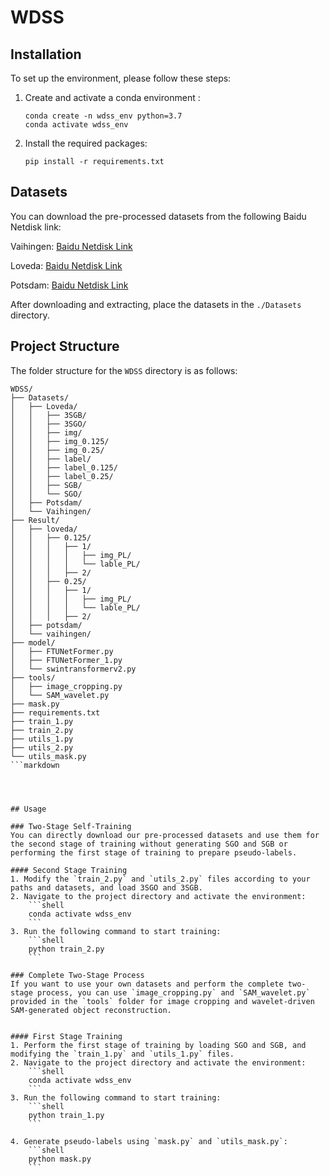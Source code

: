 # WDSS

## Installation
To set up the environment, please follow these steps:

1. Create and activate a conda environment :
    ```shell
    conda create -n wdss_env python=3.7
    conda activate wdss_env
    ```

2. Install the required packages:
    ```shell
    pip install -r requirements.txt
    ```

## Datasets
You can download the pre-processed datasets from the following Baidu Netdisk link:

Vaihingen: [Baidu Netdisk Link](your_baidu_link)

Loveda: [Baidu Netdisk Link](your_baidu_link)

Potsdam: [Baidu Netdisk Link](your_baidu_link)


After downloading and extracting, place the datasets in the `./Datasets` directory.

## Project Structure

The folder structure for the `WDSS` directory is as follows:

```plaintext
WDSS/
├── Datasets/
│   ├── Loveda/
│   │   ├── 3SGB/
│   │   ├── 3SGO/
│   │   ├── img/
│   │   ├── img_0.125/
│   │   ├── img_0.25/
│   │   ├── label/
│   │   ├── label_0.125/
│   │   ├── label_0.25/
│   │   ├── SGB/
│   │   └── SGO/
│   ├── Potsdam/
│   └── Vaihingen/
├── Result/
│   ├── loveda/
│   │   ├── 0.125/
│   │   │   ├── 1/
│   │   │   │   ├── img_PL/
│   │   │   │   └── lable_PL/
│   │   │   ├── 2/
│   │   ├── 0.25/
│   │   │   ├── 1/
│   │   │   │   ├── img_PL/
│   │   │   │   └── lable_PL/
│   │   │   ├── 2/
│   ├── potsdam/
│   └── vaihingen/
├── model/
│   ├── FTUNetFormer.py
│   ├── FTUNetFormer_1.py
│   └── swintransformerv2.py
├── tools/
│   ├── image_cropping.py
│   └── SAM_wavelet.py
├── mask.py
├── requirements.txt
├── train_1.py
├── train_2.py
├── utils_1.py
├── utils_2.py
└── utils_mask.py
```markdown




## Usage

### Two-Stage Self-Training 
You can directly download our pre-processed datasets and use them for the second stage of training without generating SGO and SGB or performing the first stage of training to prepare pseudo-labels.

#### Second Stage Training
1. Modify the `train_2.py` and `utils_2.py` files according to your paths and datasets, and load 3SGO and 3SGB.
2. Navigate to the project directory and activate the environment:
    ```shell
    conda activate wdss_env
    ```
3. Run the following command to start training:
    ```shell
    python train_2.py
    ```

### Complete Two-Stage Process
If you want to use your own datasets and perform the complete two-stage process, you can use `image_cropping.py` and `SAM_wavelet.py` provided in the `tools` folder for image cropping and wavelet-driven SAM-generated object reconstruction.


#### First Stage Training
1. Perform the first stage of training by loading SGO and SGB, and modifying the `train_1.py` and `utils_1.py` files.
2. Navigate to the project directory and activate the environment:
    ```shell
    conda activate wdss_env
    ```
3. Run the following command to start training:
    ```shell
    python train_1.py
    ```

4. Generate pseudo-labels using `mask.py` and `utils_mask.py`:
    ```shell
    python mask.py
    ```

